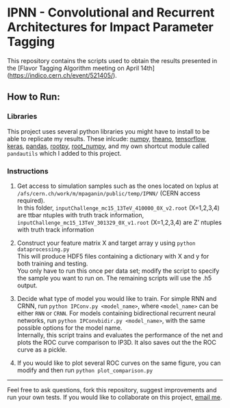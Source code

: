 # IPNN - Convolutional and Recurrent Architectures for Impact Parameter Tagging

This repository contains the scripts used to obtain the results presented in the [Flavor Tagging Algorithm meeting on April 14th] (https://indico.cern.ch/event/521405/).

## How to Run:
### Libraries
This project uses several python libraries you might have to install to be able to replicate my results. These inlcude: [numpy](http://docs.scipy.org/doc/numpy-1.10.1/user/install.html), [theano](http://deeplearning.net/software/theano/install.html), [tensorflow](https://www.tensorflow.org/versions/r0.8/get_started/os_setup.html), [keras](https://github.com/fchollet/keras), [pandas](http://pandas.pydata.org/pandas-docs/stable/install.html), [rootpy](http://www.rootpy.org/install.html), [root_numpy](https://rootpy.github.io/root_numpy/install.html), and my own shortcut module called `pandautils` which I added to this project.

### Instructions
1.   Get access to simulation samples such as the ones located on lxplus at `/afs/cern.ch/work/m/mpaganin/public/temp/IPNN/` (CERN access required). </br> 
In this folder, `inputChallenge_mc15_13TeV_410000_0X_v2.root` (X=1,2,3,4) are ttbar ntuples with truth track information,
`inputChallenge_mc15_13TeV_301329_0X_v1.root` (X=1,2,3,4) are Z’ ntuples with truth track information

2.   Construct your feature matrix X and target array y using `python dataprocessing.py` </br>
This will produce HDF5 files containing a dictionary with X and y for both training and testing. </br>
You only have to run this once per data set; modify the script to specify the sample you want to run on. The remaining scripts will use the .h5 output.

3.   Decide what type of model you would like to train. For simple RNN and CRNN, run `python IPConv.py <model_name>`, where `<model_name>` can be either `RNN` or `CRNN`. For models containing bidirectional recurrent neural networks, run `python IPConvbidir.py <model_name>`, with the same possible options for the model name. </br>
Internally, this script trains and evaluates the performance of the net and plots the ROC curve comparison to IP3D. It also saves out the the ROC curve as a pickle.

4.   If you would like to plot several ROC curves on the same figure, you can modify and then run `python plot_comparison.py`

---

Feel free to ask questions, fork this repository, suggest improvements and run your own tests. If you would like to collaborate on this project, <a href="mailto:michela.paganini@cern.ch?Subject=IPNN" target="_top">email me</a>.
